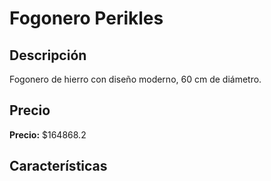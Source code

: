 # Fogonero Perikles

## Descripción

Fogonero de hierro con diseño moderno, 60 cm de diámetro.

## Precio

**Precio:** $164868.2

## Características

